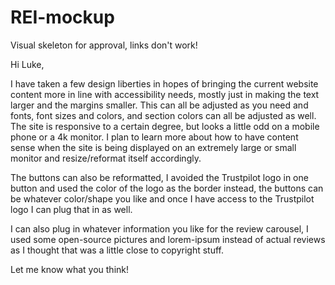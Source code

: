 # REI-mockup
Visual skeleton for approval, links don't work!

Hi Luke,

I have taken a few design liberties in hopes of bringing the current website content more in line with accessibility needs, mostly just in making the text larger and the margins smaller. This can all be adjusted as you need and fonts, font sizes and colors, and section colors can all be adjusted as well. The site is responsive to a certain degree, but looks a little odd on a mobile phone or a 4k monitor. I plan to learn more about how to have content sense when the site is being displayed on an extremely large or small monitor and resize/reformat itself accordingly.

The buttons can also be reformatted, I avoided the Trustpilot logo in one button and used the color of the logo as the border instead, the buttons can be whatever color/shape you like and once I have access to the Trustpilot logo I can plug that in as well.

I can also plug in whatever information you like for the review carousel, I used some open-source pictures and lorem-ipsum instead of actual reviews as I thought that was a little close to copyright stuff.

Let me know what you think!
